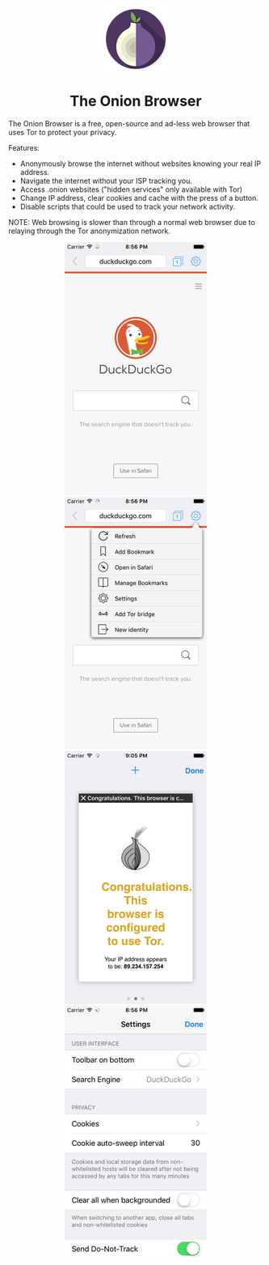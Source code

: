 <p align="center">
	<img src="resources/icon.png?raw=true">
	<h1 align="center">The Onion Browser</h1>
</p>

The Onion Browser is a free, open-source and ad-less web browser that uses Tor to protect your privacy.

Features:
- Anonymously browse the internet without websites knowing your real IP address.
- Navigate the internet without your ISP tracking you.
- Access .onion websites ("hidden services" only available with Tor)
- Change IP address, clear cookies and cache with the press of a button.
- Disable scripts that could be used to track your network activity.


NOTE:
Web browsing is slower than through a normal web browser due to relaying through the Tor anonymization network.


<p align="center">
	<img src="resources/500x500bb.jpg?raw=true">
	<img src="resources/500x500bb-2.jpg?raw=true">
	<br>
	<img src="resources/500x500bb-3.jpg?raw=true">
	<img src="resources/500x500bb-4.jpg?raw=true">
</p>
